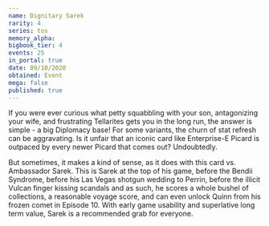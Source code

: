 ```yaml
---
name: Dignitary Sarek
rarity: 4
series: tos
memory_alpha:
bigbook_tier: 4
events: 25
in_portal: true
date: 09/10/2020
obtained: Event
mega: false
published: true
---
```


If you were ever curious what petty squabbling with your son, antagonizing your wife, and frustrating Tellarites gets you in the long run, the answer is simple - a big Diplomacy base! For some variants, the churn of stat refresh can be aggravating. Is it unfair that an iconic card like Enterprise-E Picard is outpaced by every newer Picard that comes out? Undoubtedly.

But sometimes, it makes a kind of sense, as it does with this card vs. Ambassador Sarek. This is Sarek at the top of his game, before the Bendii Syndrome, before his Las Vegas shotgun wedding to Perrin, before the illicit Vulcan finger kissing scandals and as such, he scores a whole bushel of collections, a reasonable voyage score, and can even unlock Quinn from his frozen comet in Episode 10. With early game usability and superlative long term value, Sarek is a recommended grab for everyone.
